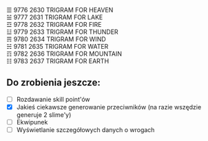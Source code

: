 ☰	9776	2630	 	TRIGRAM FOR HEAVEN  
☱	9777	2631	 	TRIGRAM FOR LAKE  
☲	9778	2632	 	TRIGRAM FOR FIRE  
☳	9779	2633	 	TRIGRAM FOR THUNDER  
☴	9780	2634	 	TRIGRAM FOR WIND  
☵	9781	2635	 	TRIGRAM FOR WATER  
☶	9782	2636	 	TRIGRAM FOR MOUNTAIN  
☷	9783	2637	 	TRIGRAM FOR EARTH  

## Do zrobienia jeszcze:
-[ ] Rozdawanie skill point'ów  
-[x] Jakieś ciekawsze generowanie przeciwników (na razie wszędzie generuje 2 slime'y)  
-[ ] Ekwipunek  
-[ ] Wyświetlanie szczegółowych danych o wrogach  